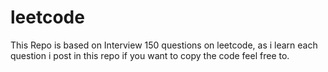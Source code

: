 # leetcode
This Repo is based on Interview 150 questions on leetcode, as i learn each question i post in this repo if you want to copy the code feel free to.
